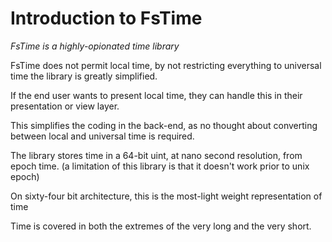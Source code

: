 # Introduction to FsTime
*FsTime is a highly-opionated time library*

FsTime does not permit local time, by not restricting everything to universal time the library is greatly simplified.

If the end user wants to present local time, they can handle this in their presentation or view layer.

This simplifies the coding in the back-end, as no thought about converting between local and universal time is required.

The library stores time in a 64-bit uint, at nano second resolution, from epoch time.
(a limitation of this library is that it doesn't work prior to unix epoch)

On sixty-four bit architecture, this is the most-light weight representation of time

Time is covered in both the extremes of the very long and the very short.

